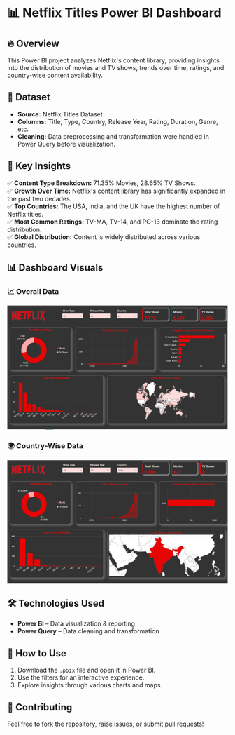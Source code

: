 # 📊 Netflix Titles Power BI Dashboard  

## 🔥 Overview  
This Power BI project analyzes Netflix's content library, providing insights into the distribution of movies and TV shows, trends over time, ratings, and country-wise content availability.  

## 📂 Dataset  
- **Source:** Netflix Titles Dataset  
- **Columns:** Title, Type, Country, Release Year, Rating, Duration, Genre, etc.  
- **Cleaning:** Data preprocessing and transformation were handled in Power Query before visualization.  

## 📌 Key Insights  
✅ **Content Type Breakdown:** 71.35% Movies, 28.65% TV Shows.  
✅ **Growth Over Time:** Netflix's content library has significantly expanded in the past two decades.  
✅ **Top Countries:** The USA, India, and the UK have the highest number of Netflix titles.  
✅ **Most Common Ratings:** TV-MA, TV-14, and PG-13 dominate the rating distribution.  
✅ **Global Distribution:** Content is widely distributed across various countries.  

## 📊 Dashboard Visuals  
### 📈 Overall Data  
![Netflix Dashboard](All%20Data.png)  

### 🌍 Country-Wise Data  
![Country Wise Netflix Data](Country%20Wise.png)  

## 🛠 Technologies Used  
- **Power BI** – Data visualization & reporting  
- **Power Query** – Data cleaning and transformation  

## 🚀 How to Use  
1. Download the `.pbix` file and open it in Power BI.  
2. Use the filters for an interactive experience.  
3. Explore insights through various charts and maps.  

## 🤝 Contributing  
Feel free to fork the repository, raise issues, or submit pull requests!  
